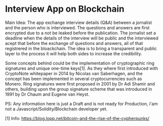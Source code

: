# Interview App on Blockchain

Main Idea: The app exchange interview details (Q&A) between a jornalist and the person who is interviewed. The questions and answers are first encrypted due to a not be leaked before the publication. The jornalist set a deadline when the details of the interview will be public and the interviewed acept that before the exchange of questions and answers, all of that registrered in the bloackchain. The idea is to bring a transparent and public layer to the process it will help both sides to increase the credibility.

Some concepts behind could be the implementation of cryptographic ring signatures and unique one-time keys[1]. As they where first introduced with CryptoNote whitepaper in 2014 by Nicolas van Saberhagen, and the concept has been implemented in several cryptocurrencies such as Monero. Ring signatures were first proposed in 2001 by Dr Adi Shamir and others, building upon the group signature scheme that was introduced in 1991 by Dr Chaum and Eugene van Heyst. 


PS: Any information here is just a Draft and is not ready for Production, i'am not a Javascript/Solidity/Blockchain developer yet.


[1] Info: https://blog.lopp.net/bitcoin-and-the-rise-of-the-cypherpunks/
